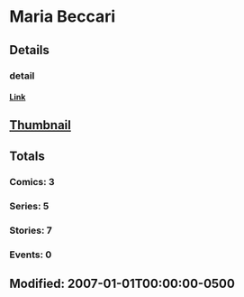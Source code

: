 # Maria  Beccari 
## Details
### detail
#### [Link](http://marvel.com/comics/creators/5834/maria_beccari?utm_campaign=apiRef&utm_source=225578a89fc76f3d20fbffda5d17a88d)
## [Thumbnail](http://i.annihil.us/u/prod/marvel/i/mg/b/40/image_not_available.jpg)
## Totals
### Comics: 3
### Series: 5
### Stories: 7
### Events: 0
## Modified: 2007-01-01T00:00:00-0500